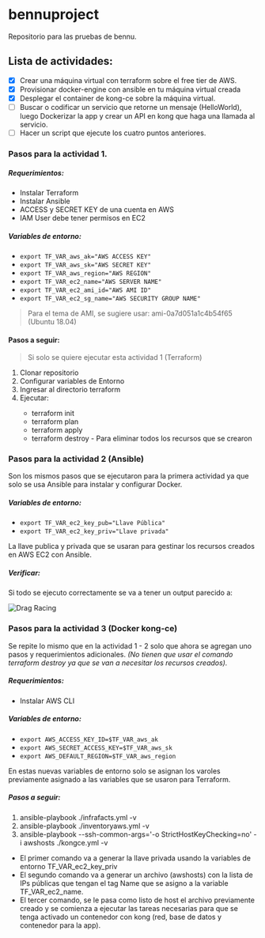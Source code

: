 # bennuproject
Repositorio para las pruebas de bennu.

## Lista de actividades:

- [x] Crear una máquina virtual con terraform sobre el free tier de AWS.
- [x] Provisionar docker-engine con ansible en tu máquina virtual creada
- [x] Desplegar el container de kong-ce sobre la máquina virtual.
- [ ] Buscar o codificar un servicio que retorne un mensaje (HelloWorld), luego Dockerizar la app y crear un API en kong que haga una llamada al servicio.
- [ ] Hacer un script que ejecute los cuatro puntos anteriores.

### Pasos para la actividad 1.

##### Requerimientos:

<ul>
<li>Instalar Terraform</li>
<li>Instalar Ansible</li>
<li>ACCESS y SECRET KEY de una cuenta en AWS</li>
<li>IAM User debe tener permisos en EC2</li>
</ul>

##### Variables de entorno:

<ul>
<li><code>export TF_VAR_aws_ak="AWS ACCESS KEY"</code></li>
<li><code>export TF_VAR_aws_sk="AWS SECRET KEY"</code></li>
<li><code>export TF_VAR_aws_region="AWS REGION"</code></li>
<li><code>export TF_VAR_ec2_name="AWS SERVER NAME"</code></li>
<li><code>export TF_VAR_ec2_ami_id="AWS AMI ID"</code></li>
<li><code>export TF_VAR_ec2_sg_name="AWS SECURITY GROUP NAME"</code></li>
</ul>

> Para el tema de AMI, se sugiere usar: ami-0a7d051a1c4b54f65 (Ubuntu 18.04)

#### Pasos a seguir:

> Si solo se quiere ejecutar esta actividad 1 (Terraform)

<ol>
<li>Clonar repositorio</li>
<li>Configurar variables de Entorno</li>
<li>Ingresar al directorio terraform</li>
<li>Ejecutar: </li>
<ul>
<li>terraform init</li>
<li>terraform plan</li>
<li>terraform apply</li>
<li>terraform destroy - Para eliminar todos los recursos que se crearon</li>
</ul>
</ol>

### Pasos para la actividad 2 (Ansible)

Son los mismos pasos que se ejecutaron para la primera actividad ya que solo se usa Ansible para instalar y configurar Docker.

##### Variables de entorno:

<ul>
<li><code>export TF_VAR_ec2_key_pub="Llave Pública"</code></li>
<li><code>export TF_VAR_ec2_key_priv="Llave privada"</code></li>
</ul>

La llave publica y privada que se usaran para gestinar los recursos creados en AWS EC2 con Ansible.

##### Verificar:

Si todo se ejecuto correctamente se va a tener un output parecido a:

![Drag Racing](https://minecraftbox-extras.s3.amazonaws.com/output-task-1.png)

### Pasos para la actividad 3 (Docker kong-ce)

Se repite lo mismo que en la actividad 1 - 2 solo que ahora se agregan uno pasos y requerimientos adicionales.
*(No tienen que usar el comando terraform destroy ya que se van a necesitar los recursos creados).*

##### Requerimientos:

<ul>
<li>Instalar AWS CLI</li>
</ul>

##### Variables de entorno:

<ul>
<li><code>export AWS_ACCESS_KEY_ID=$TF_VAR_aws_ak</code></li>
<li><code>export AWS_SECRET_ACCESS_KEY=$TF_VAR_aws_sk</code></li>
<li><code>export AWS_DEFAULT_REGION=$TF_VAR_aws_region</code></li>
</ul>

En estas nuevas variables de entorno solo se asignan los varoles previamente asignado a las variables que se usaron para Terraform.

##### Pasos a seguir:

<ol>
<li>ansible-playbook ./infrafacts.yml -v</li>
<li>ansible-playbook ./inventoryaws.yml  -v</li>
<li>ansible-playbook --ssh-common-args='-o StrictHostKeyChecking=no' -i awshosts ./kongce.yml -v </li>
</ol>

- El primer comando va a generar la llave privada usando la variables de entorno TF_VAR_ec2_key_priv
- El segundo comando va a generar un archivo (awshosts) con la lista de IPs públicas que tengan el tag Name que se asigno a la variable TF_VAR_ec2_name.
- El tercer comando, se le pasa como listo de host el archivo previamente creado y se comienza a ejecutar las tareas necesarias para que se tenga activado un contenedor con kong (red, base de datos y contenedor para la app).